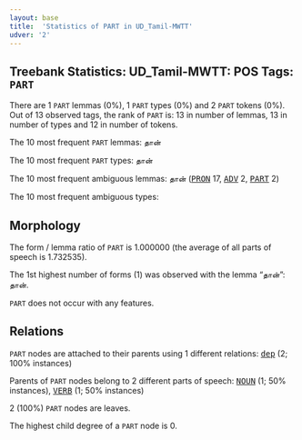 ```yaml
---
layout: base
title:  'Statistics of PART in UD_Tamil-MWTT'
udver: '2'
---
```


## Treebank Statistics: UD_Tamil-MWTT: POS Tags: `PART`

There are 1 `PART` lemmas (0%), 1 `PART` types (0%) and 2 `PART` tokens (0%).
Out of 13 observed tags, the rank of `PART` is: 13 in number of lemmas, 13 in number of types and 12 in number of tokens.

The 10 most frequent `PART` lemmas: தான்

The 10 most frequent `PART` types:  தான்

The 10 most frequent ambiguous lemmas: தான் (<tt><a href="ta_mwtt-pos-PRON.html">PRON</a></tt> 17, <tt><a href="ta_mwtt-pos-ADV.html">ADV</a></tt> 2, <tt><a href="ta_mwtt-pos-PART.html">PART</a></tt> 2)

The 10 most frequent ambiguous types:  



## Morphology

The form / lemma ratio of `PART` is 1.000000 (the average of all parts of speech is 1.732535).

The 1st highest number of forms (1) was observed with the lemma “தான்”: தான்.

`PART` does not occur with any features.


## Relations

`PART` nodes are attached to their parents using 1 different relations: <tt><a href="ta_mwtt-dep-dep.html">dep</a></tt> (2; 100% instances)

Parents of `PART` nodes belong to 2 different parts of speech: <tt><a href="ta_mwtt-pos-NOUN.html">NOUN</a></tt> (1; 50% instances), <tt><a href="ta_mwtt-pos-VERB.html">VERB</a></tt> (1; 50% instances)

2 (100%) `PART` nodes are leaves.

The highest child degree of a `PART` node is 0.

